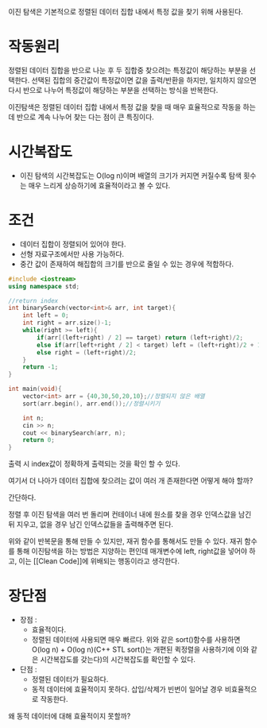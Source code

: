 이진 탐색은 기본적으로 정렬된 데이터 집합 내에서 특정 값을 찾기 위해 사용된다.

# 작동원리

정렬된 데이터 집합을 반으로 나눈 후 두 집합중 찾으려는 특정값이 해당하는 부분을 선택한다. 선택된 집합의 중간값이 특정값이면 값을 출력/반환을 하지만, 일치하지 않으면 다시 반으로 나누어 특정값이 해당하는 부분을 선택하는 방식을 반복한다.

이진탐색은 정렬된 데이터 집합 내에서 특정 값을 찾을 때 매우 효율적으로 작동을 하는데 반으로 계속 나누어 찾는 다는 점이 큰 특징이다.

# 시간복잡도 
- 이진 탐색의 시간복잡도는 O(log n)이며 배열의 크기가 커지면 커질수록 탐색 횟수는 매우 느리게 상승하기에 효율적이라고 볼 수 있다.

# 조건
- 데이터 집합이 정렬되어 있어야 한다.
- 선형 자료구조에서만 사용 가능하다.
- 중간 값이 존재하여 해집합의 크기를 반으로 줄일 수 있는 경우에 적합하다.

```c++ title='Ex'
#include <iostream>
using namespace std;

//return index
int binarySearch(vector<int>& arr, int target){
	int left = 0;
	int right = arr.size()-1;
	while(right >= left){
		if(arr[(left+right) / 2] == target) return (left+right)/2;
		else if(arr[left+right / 2] < target) left = (left+right)/2 + 1;
		else right = (left+right)/2;
	}
	return -1;
}

int main(void){
	vector<int> arr = {40,30,50,20,10};//정렬되지 않은 배열
	sort(arr.begin(), arr.end());//정렬시키기

	int n;
	cin >> n;
	cout << binarySearch(arr, n);
	return 0;
}
```

출력 시 index값이 정확하게 출력되는 것을 확인 할 수 있다.

여기서 더 나아가 데이터 집합에 찾으려는 값이 여러 개 존재한다면 어떻게 해야 할까?

간단하다.

정렬 후 이진 탐색을 여러 번 돌리며 컨테이너 내에 원소를 찾을 경우 인덱스값을 남긴 뒤 지우고, 없을 경우 남긴 인덱스값들을 출력해주면 된다.

위와 같이 반복문을 통해 만들 수 있지만, 재귀 함수를 통해서도 만들 수 있다. 
재귀 함수를 통해 이진탐색을 하는 방법은 지양하는 편인데 매개변수에 left, right값을 넣어야 하고, 
이는 [[Clean Code]]에 위배되는 행동이라고 생각한다.

# 장단점 
- 장점 : 
	- 효율적이다.
	- 정렬된 데이터에 사용되면 매우 빠르다. 위와 같은 sort()함수를 사용하면 O(log n) + O(log n)(C++ STL sort()는 개편된 퀵정렬을 사용하기에 이와 같은 시간복잡도를 갖는다)의 시간복잡도를 확인할 수 있다.
- 단점 : 
	- 정렬된 데이터가 필요하다.
	- 동적 데이터에 효율적이지 못하다. 삽입/삭제가 빈번이 일어날 경우 비효율적으로 작동한다.

왜 동적 데이터에 대해 효율적이지 못할까? 